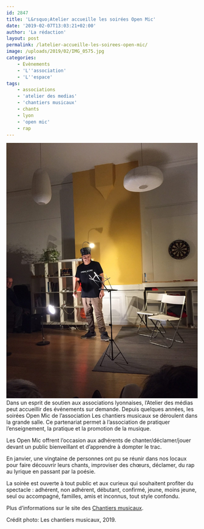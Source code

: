 ```yaml
---
id: 2847
title: 'L&rsquo;Atelier accueille les soirées Open Mic'
date: '2019-02-07T13:03:21+02:00'
author: 'La rédaction'
layout: post
permalink: /latelier-accueille-les-soirees-open-mic/
image: /uploads/2019/02/IMG_0575.jpg
categories:
    - Evènements
    - 'L''association'
    - 'L''espace'
tags:
    - associations
    - 'atelier des medias'
    - 'chantiers musicaux'
    - chants
    - lyon
    - 'open mic'
    - rap
---
```


![IMG_0583](/uploads/2019/02/IMG_0583-e1549540858867.jpg)Dans un esprit de soutien aux associations lyonnaises, l’Atelier des médias peut accueillir des événements sur demande. Depuis quelques années, les soirées Open Mic de l’association Les chantiers musicaux se déroulent dans la grande salle. Ce partenariat permet à l’association de pratiquer l’enseignement, la pratique et la promotion de la musique.

Les Open Mic offrent l’occasion aux adhérents de chanter/déclamer/jouer devant un public bienveillant et d’apprendre à dompter le trac.

En janvier, une vingtaine de personnes ont pu se réunir dans nos locaux pour faire découvrir leurs chants, improviser des chœurs, déclamer, du rap au lyrique en passant par la poésie.

La soirée est ouverte à tout public et aux curieux qui souhaitent profiter du spectacle : adhérent, non adhérent, débutant, confirmé, jeune, moins jeune, seul ou accompagné, familles, amis et inconnus, tout style confondu.

Plus d’informations sur le site des [Chantiers musicaux](http://www.leschantiersmusicaux.com/).

Crédit photo: Les chantiers musicaux, 2019.